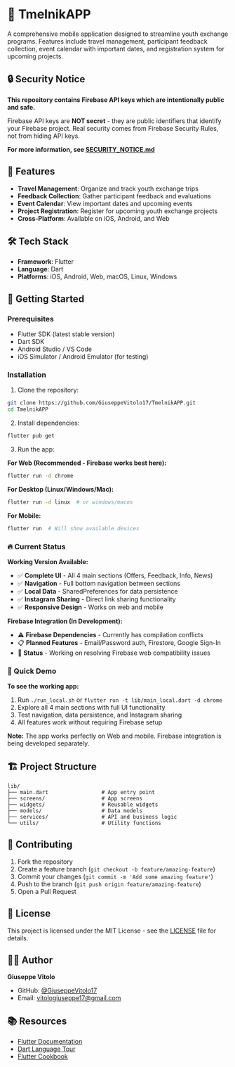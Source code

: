 # 🚀 TmelnikAPP

A comprehensive mobile application designed to streamline youth exchange programs. Features include travel management, participant feedback collection, event calendar with important dates, and registration system for upcoming projects.

## 🔒 Security Notice

**This repository contains Firebase API keys which are intentionally public and safe.**

Firebase API keys are **NOT secret** - they are public identifiers that identify your Firebase project. Real security comes from Firebase Security Rules, not from hiding API keys.

**For more information, see [SECURITY_NOTICE.md](SECURITY_NOTICE.md)**

## 🚀 Features

- **Travel Management**: Organize and track youth exchange trips
- **Feedback Collection**: Gather participant feedback and evaluations
- **Event Calendar**: View important dates and upcoming events
- **Project Registration**: Register for upcoming youth exchange projects
- **Cross-Platform**: Available on iOS, Android, and Web

## 🛠️ Tech Stack

- **Framework**: Flutter
- **Language**: Dart
- **Platforms**: iOS, Android, Web, macOS, Linux, Windows

## 📱 Getting Started

### Prerequisites

- Flutter SDK (latest stable version)
- Dart SDK
- Android Studio / VS Code
- iOS Simulator / Android Emulator (for testing)

### Installation

1. Clone the repository:
```bash
git clone https://github.com/GiuseppeVitolo17/TmelnikAPP.git
cd TmelnikAPP
```

2. Install dependencies:
```bash
flutter pub get
```

3. Run the app:

**For Web (Recommended - Firebase works best here):**
```bash
flutter run -d chrome
```

**For Desktop (Linux/Windows/Mac):**
```bash
flutter run -d linux  # or windows/macos
```

**For Mobile:**
```bash
flutter run  # Will show available devices
```

### 🔥 Current Status

**Working Version Available:**
- ✅ **Complete UI** - All 4 main sections (Offers, Feedback, Info, News)
- ✅ **Navigation** - Full bottom navigation between sections
- ✅ **Local Data** - SharedPreferences for data persistence
- ✅ **Instagram Sharing** - Direct link sharing functionality
- ✅ **Responsive Design** - Works on web and mobile

**Firebase Integration (In Development):**
- ⚠️ **Firebase Dependencies** - Currently has compilation conflicts
- 📋 **Planned Features** - Email/Password auth, Firestore, Google Sign-In
- 🔧 **Status** - Working on resolving Firebase web compatibility issues

### 🚀 Quick Demo

**To see the working app:**
1. Run `./run_local.sh` or `flutter run -t lib/main_local.dart -d chrome`
2. Explore all 4 main sections with full UI functionality
3. Test navigation, data persistence, and Instagram sharing
4. All features work without requiring Firebase setup

**Note:** The app works perfectly on Web and mobile. Firebase integration is being developed separately.

## 🏗️ Project Structure

```
lib/
├── main.dart                 # App entry point
├── screens/                  # App screens
├── widgets/                  # Reusable widgets
├── models/                   # Data models
├── services/                 # API and business logic
└── utils/                    # Utility functions
```

## 🤝 Contributing

1. Fork the repository
2. Create a feature branch (`git checkout -b feature/amazing-feature`)
3. Commit your changes (`git commit -m 'Add some amazing feature'`)
4. Push to the branch (`git push origin feature/amazing-feature`)
5. Open a Pull Request

## 📄 License

This project is licensed under the MIT License - see the [LICENSE](LICENSE) file for details.

## 👨‍💻 Author

**Giuseppe Vitolo**
- GitHub: [@GiuseppeVitolo17](https://github.com/GiuseppeVitolo17)
- Email: vitologiuseppe17@gmail.com

## 📚 Resources

- [Flutter Documentation](https://docs.flutter.dev/)
- [Dart Language Tour](https://dart.dev/guides/language/language-tour)
- [Flutter Cookbook](https://docs.flutter.dev/cookbook)
